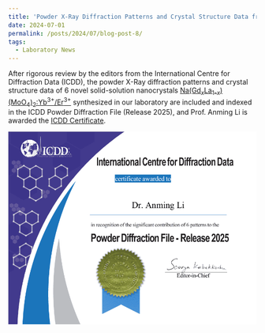 ```yaml
---
title: 'Powder X-Ray Diffraction Patterns and Crystal Structure Data from Our Laboratory Indexed by ICDD  PDF Database'
date: 2024-07-01
permalink: /posts/2024/07/blog-post-8/
tags:
  - Laboratory News
---
```


After rigorous review by the editors from the International Centre for Diffraction Data (ICDD), the powder X-Ray diffraction patterns and crystal structure data of 6 novel solid-solution nanocrystals [Na(Gd<sub><em>x</em></sub>La<sub>1-<em>x</em></sub>)(MoO<sub>4</sub>)<sub>2</sub>:Yb<sup>3+</sup>/Er<sup>3+</sup>](/publications/2021-paper16) synthesized in our laboratory are included and indexed in the ICDD Powder Diffraction File (Release 2025), and Prof. Anming Li is awarded the [ICDD Certificate](/awards/2024-award9).

![ICDDAward](/images/ICDDAward.png)
